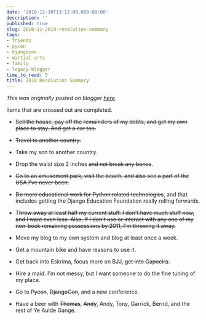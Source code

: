 ```yaml
---
date: '2010-12-30T13:12:00.000-08:00'
description: ''
published: true
slug: 2010-12-2010-resolution-summary
tags:
- friends
- pycon
- djangocon
- martial arts
- family
- legacy-blogger
time_to_read: 5
title: 2010 Resolution Summary
---
```


*This was originally posted on blogger [here](https://pydanny.blogspot.com/2010/12/2010-resolution-summary.html)*.

Items that are crossed out are completed.


- <s>Sell the house, pay off the remainders of my debts, and get my own place to stay. And get a car too.</s>



- <s>Travel to another country.</s>



- Take my son to another country.



- Drop the waist size 2 inches <s>and not break any bones</s>.



- <s>Go to an amusement park, visit the beach, and also see a part of the USA I've never been.</s>



- <s>Do more educational work for Python related technologies</s>, and that includes getting the Django Education Foundation really rolling forwards.



- T<s>hrow away at least half my current stuff. I don't have much stuff now, and I want even less. Also, If I don't use or interact with any one of my non-book remaining possessions by 2011, I'm throwing it away.</s>



- Move my blog to my own system and blog at least once a week.



- Get a mountain bike and have reasons to use it.



- Get back into Eskrima, focus more on BJJ, <s>get into Capoeira.</s>



- Hire a maid. I'm not messy, but I want someone to do the fine tuning of my place.



- Go to <s>Pycon</s>, <s>DjangoCon</s>, and a new conference.



- Have a beer with <s>Thomas</s>, <s>Andy</s>, Andy, Tony, Garrick, Bernd, and the rest of Ye Aulde Gange.

